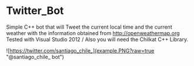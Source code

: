 # Twitter_Bot
Simple C++ bot that will Tweet the current local time and the current weather with the information obtained from http://openweathermap.org
Tested with Visual Studio 2012 / Also you will need the Chilkat C++ Library.

![https://twitter.com/santiago_chile_](example.PNG?raw=true "@santiago_chile_ bot")
